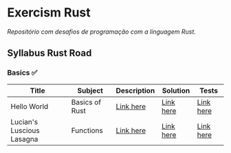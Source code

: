 # Exercism Rust

_Repositório com desafios de programação com a linguagem Rust._



## Syllabus Rust Road

### Basics :white_check_mark:


| Title                     | Subject        | Description                                                                                 | Solution                                                                                               | Tests                                                                                                                         |
|---------------------------|----------------|---------------------------------------------------------------------------------------------|--------------------------------------------------------------------------------------------------------|-------------------------------------------------------------------------------------------------------------------------------|
| Hello World               | Basics of Rust | [Link here](https://github.com/CleuJunior/Exercism-Rust/tree/main/hello-world)              | [Link here](https://github.com/CleuJunior/Exercism-Rust/blob/main/hello-world/src/lib.rs)              | [Link here](https://github.com/CleuJunior/Exercism-Rust/blob/main/hello-world/tests/hello-world.rs)                           |
| Lucian's Luscious Lasagna | Functions      | [Link here](https://github.com/CleuJunior/Exercism-Rust/tree/main/lucians-luscious-lasagna) | [Link here](https://github.com/CleuJunior/Exercism-Rust/blob/main/lucians-luscious-lasagna/src/lib.rs) | [Link here](https://github.com/CleuJunior/Exercism-Rust/blob/main/lucians-luscious-lasagna/tests/lucians-luscious-lasagna.rs) |







